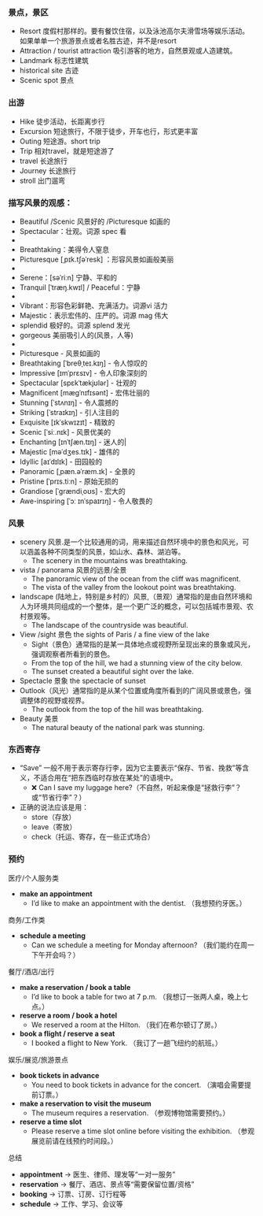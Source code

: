 ### 景点，景区
- Resort 度假村那样的。要有餐饮住宿，以及泳池高尔夫滑雪场等娱乐活动。如果单单一个旅游景点或者名胜古迹，并不是resort
- Attraction / tourist attraction 吸引游客的地方，自然景观或人造建筑。
- Landmark 标志性建筑
- historical site 古迹
- Scenic spot 景点

### 出游
- Hike 徒步活动，长距离步行
- Excursion 短途旅行，不限于徒步，开车也行，形式更丰富
- Outing 短途游。short trip
- Trip 相对travel，就是短途游了
- travel 长途旅行
- Journey 长途旅行
- stroll 出门遛弯

### 描写风景的观感： 
- Beautiful /Scenic 风景好的 /Picturesque 如画的
- Spectacular：壮观。词源 spec 看
-
- Breathtaking：美得令人窒息
- Picturesque [ˌpɪk.tʃəˈresk] ：形容风景如画般美丽
- 
- Serene：[səˈriːn] 宁静、平和的
- Tranquil [ˈtræŋ.kwɪl] / Peaceful：宁静
- 
- Vibrant：形容色彩鲜艳、充满活力。词源vi 活力
- Majestic：表示宏伟的、庄严的。词源 mag 伟大
- splendid 极好的。词源 splend 发光
- gorgeous 美丽吸引人的(风景，人等)
- 
- Picturesque - 风景如画的
- Breathtaking [ˈbreθˌteɪ.kɪŋ] - 令人惊叹的
- Impressive [ɪmˈprɛsɪv] - 令人印象深刻的
- Spectacular [spɛkˈtækjʊlər] - 壮观的
- Magnificent [mæɡˈnɪfɪsənt] - 宏伟壮丽的
- Stunning [ˈstʌnɪŋ] - 令人震撼的
- Striking [ˈstraɪkɪŋ] - 引人注目的
- Exquisite [ɪkˈskwɪzɪt] - 精致的
- Scenic [ˈsiː.nɪk] - 风景优美的
- Enchanting [ɪnˈtʃæn.tɪŋ] - 迷人的|
- Majestic [məˈdʒes.tɪk] - 雄伟的
- Idyllic [aɪˈdɪlɪk] - 田园般的
- Panoramic [ˌpæn.əˈræm.ɪk] - 全景的
- Pristine [ˈprɪs.tiːn] - 原始无损的
- Grandiose [ˈɡrændiˌoʊs] - 宏大的
- Awe-inspiring [ˈɔː ɪnˈspaɪrɪŋ] - 令人敬畏的


### 风景
- scenery 风景.是一个比较通用的词，用来描述自然环境中的景色和风光，可以涵盖各种不同类型的风景，如山水、森林、湖泊等。
  - The scenery in the mountains was breathtaking.
- vista / panorama 风景的远景/全景
  - The panoramic view of the ocean from the cliff was magnificent.
  - The vista of the valley from the lookout point was breathtaking. 
- landscape (陆地上，特别是乡村的）风景,（景观）通常指的是由自然环境和人为环境共同组成的一个整体，是一个更广泛的概念，可以包括城市景观、农村景观等。
  - The landscape of the countryside was beautiful.
- View /sight 景色 the sights of Paris / a fine view of the lake
  - Sight（景色）通常指的是某一具体地点或视野所呈现出来的景象或风光，强调观察者所看到的景色。
  - From the top of the hill, we had a stunning view of the city below.
  - The sunset created a beautiful sight over the lake.  
- Spectacle 景象 the spectacle of sunset 
- Outlook（风光）通常指的是从某个位置或角度所看到的广阔风景或景色，强调整体的视野或视界。
  - The outlook from the top of the hill was breathtaking. 
- Beauty 美景
  - The natural beauty of the national park was stunning.  

### 东西寄存
- “Save” 一般不用于表示寄存行李，因为它主要表示“保存、节省、挽救”等含义，不适合用在“把东西临时存放在某处”的语境中。
  - ❌ Can I save my luggage here?（不自然，听起来像是“拯救行李”？或“节省行李”？）
- 正确的说法应该是用：
  -  store（存放）
  -  leave（寄放）
  -  check（托运、寄存，在一些正式场合）

### 预约

医疗/个人服务类
- **make an appointment**
  - I’d like to make an appointment with the dentist. （我想预约牙医。）

商务/工作类
- **schedule a meeting**
  - Can we schedule a meeting for Monday afternoon? （我们能约在周一下午开会吗？）

餐厅/酒店/出行
- **make a reservation / book a table**
  - I’d like to book a table for two at 7 p.m. （我想订一张两人桌，晚上七点。）
- **reserve a room / book a hotel**
  - We reserved a room at the Hilton. （我们在希尔顿订了房。）
- **book a flight / reserve a seat**
  - I booked a flight to New York. （我订了一趟飞纽约的航班。）

娱乐/展览/旅游景点
- **book tickets in advance**
  - You need to book tickets in advance for the concert. （演唱会需要提前订票。）
- **make a reservation to visit the museum**
  - The museum requires a reservation. （参观博物馆需要预约。）
- **reserve a time slot**
  - Please reserve a time slot online before visiting the exhibition. （参观展览前请在线预约时间段。）

总结
- **appointment** → 医生、律师、理发等“一对一服务”
- **reservation** → 餐厅、酒店、景点等“需要保留位置/资格”
- **booking** → 订票、订房、订行程等
- **schedule** → 工作、学习、会议等

